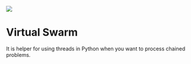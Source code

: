 ![](demo.gif)

# Virtual Swarm

It is helper for using threads in Python when you want to process chained problems.
